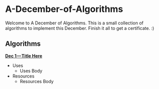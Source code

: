 # A-December-of-Algorithms
Welcome to A December of Algorithms. This is a small collection of algorithms to implement this December. Finish it all to get a certificate. :)

## Algorithms
[**Dec 1 — Title Here**](https://github.com/https://github.com/SVCE-ACM/A-December-of-Algorithms/December-1)
- Uses
  - Uses Body
- Resources
  - Resources Body
